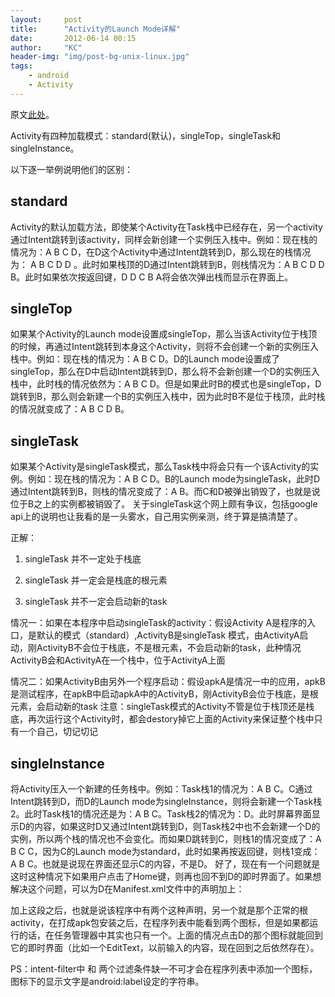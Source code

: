 ```yaml
---
layout:     post
title:      "Activity的Launch Mode详解"
date:       2012-06-14 00:15
author:     "KC"
header-img: "img/post-bg-unix-linux.jpg"
tags:
    - android
    - Activity
---
```


原文[此处](http://www.cnblogs.com/xiaoQLu/archive/2011/09/29/2195742.html)。


Activity有四种加载模式：standard(默认)，singleTop，singleTask和singleInstance。

以下逐一举例说明他们的区别：

## standard
Activity的默认加载方法，即使某个Activity在Task栈中已经存在，另一个activity通过Intent跳转到该activity，同样会新创建一个实例压入栈中。例如：现在栈的情况为：A B C D，在D这个Activity中通过Intent跳转到D，那么现在的栈情况为： A B C D D 。此时如果栈顶的D通过Intent跳转到B，则栈情况为：A B C D D B。此时如果依次按返回键，D  D C B A将会依次弹出栈而显示在界面上。

## singleTop 
如果某个Activity的Launch mode设置成singleTop，那么当该Activity位于栈顶的时候，再通过Intent跳转到本身这个Activity，则将不会创建一个新的实例压入栈中。例如：现在栈的情况为：A B C D。D的Launch mode设置成了singleTop，那么在D中启动Intent跳转到D，那么将不会新创建一个D的实例压入栈中，此时栈的情况依然为：A B C D。但是如果此时B的模式也是singleTop，D跳转到B，那么则会新建一个B的实例压入栈中，因为此时B不是位于栈顶，此时栈的情况就变成了：A B C D B。

## singleTask 
如果某个Activity是singleTask模式，那么Task栈中将会只有一个该Activity的实例。例如：现在栈的情况为：A B C D。B的Launch mode为singleTask，此时D通过Intent跳转到B，则栈的情况变成了：A B。而C和D被弹出销毁了，也就是说位于B之上的实例都被销毁了。
关于singleTask这个网上颇有争议，包括google api上的说明也让我看的是一头雾水，自己用实例亲测，终于算是搞清楚了。

正解：

1. singleTask 并不一定处于栈底

2. singleTask 并一定会是栈底的根元素

3. singleTask 并不一定会启动新的task

情况一：如果在本程序中启动singleTask的activity：假设Activity A是程序的入口，是默认的模式（standard）,ActivityB是singleTask 模式，由ActivityA启动，刚ActivityB不会位于栈底，不是根元素，不会启动新的task，此种情况ActivityB会和ActivityA在一个栈中，位于ActivityA上面

情况二：如果ActivityB由另外一个程序启动：假设apkA是情况一中的应用，apkB是测试程序，在apkB中启动apkA中的ActivityB，刚ActivityB会位于栈底，是根元素，会启动新的task
注意：singleTask模式的Activity不管是位于栈顶还是栈底，再次运行这个Activity时，都会destory掉它上面的Activity来保证整个栈中只有一个自己，切记切记

## singleInstance
将Activity压入一个新建的任务栈中。例如：Task栈1的情况为：A B C。C通过Intent跳转到D，而D的Launch mode为singleInstance，则将会新建一个Task栈2。此时Task栈1的情况还是为：A B C。Task栈2的情况为：D。此时屏幕界面显示D的内容，如果这时D又通过Intent跳转到D，则Task栈2中也不会新建一个D的实例，所以两个栈的情况也不会变化。而如果D跳转到C，则栈1的情况变成了：A B C C，因为C的Launch mode为standard，此时如果再按返回键，则栈1变成：A B C。也就是说现在界面还显示C的内容，不是D。
好了，现在有一个问题就是这时这种情况下如果用户点击了Home键，则再也回不到D的即时界面了。如果想解决这个问题，可以为D在Manifest.xml文件中的声明加上：
 
<intent-filter>
       <action android:name="android.intent.action.MAIN" />
        <category android:name="android.intent.category.LAUNCHER" />
 </intent-filter>
 
加上这段之后，也就是说该程序中有两个这种声明，另一个就是那个正常的根activity，在打成apk包安装之后，在程序列表中能看到两个图标，但是如果都运行的话，在任务管理器中其实也只有一个。上面的情况点击D的那个图标就能回到它的即时界面（比如一个EditText，以前输入的内容，现在回到之后依然存在）。
 
PS：intent-filter中 <action android:name="android.intent.action.MAIN" />和 <category android:name="android.intent.category.LAUNCHER" />两个过滤条件缺一不可才会在程序列表中添加一个图标，图标下的显示文字是android:label设定的字符串。